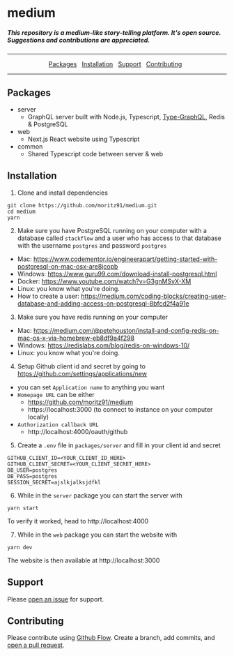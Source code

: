 <h1>medium</h1>

<h5>This repository is a medium-like story-telling platform. It's open source. Suggestions and contributions are appreciated.</h5>

---

<p align="center">
  <a href="#packages">Packages</a>&nbsp;&nbsp;
  <a href="#installation">Installation</a>&nbsp;&nbsp;
  <a href="#support">Support</a>&nbsp;&nbsp;
  <a href="#contributing">Contributing</a>&nbsp;&nbsp;
</p>

---

## Packages

- server
  - GraphQL server built with Node.js, Typescript, [Type-GraphQL](https://19majkel94.github.io/type-graphql/), Redis & PostgreSQL
- web
  - Next.js React website using Typescript
- common
  - Shared Typescript code between server & web

## Installation

1. Clone and install dependencies

```
git clone https://github.com/moritz91/medium.git
cd medium
yarn
```

2. Make sure you have PostgreSQL running on your computer with a database called `stackflow` and a user who has access to that database with the username `postgres` and password `postgres`

- Mac: https://www.codementor.io/engineerapart/getting-started-with-postgresql-on-mac-osx-are8jcopb
- Windows: https://www.guru99.com/download-install-postgresql.html
- Docker: https://www.youtube.com/watch?v=G3gnMSyX-XM
- Linux: you know what you're doing.
- How to create a user: https://medium.com/coding-blocks/creating-user-database-and-adding-access-on-postgresql-8bfcd2f4a91e

3. Make sure you have redis running on your computer

- Mac: https://medium.com/@petehouston/install-and-config-redis-on-mac-os-x-via-homebrew-eb8df9a4f298
- Windows: https://redislabs.com/blog/redis-on-windows-10/
- Linux: you know what you're doing.

4. Setup Github client id and secret by going to https://github.com/settings/applications/new

- you can set `Application name` to anything you want
- `Homepage URL` can be either
  - https://github.com/moritz91/medium
  - https://localhost:3000 (to connect to instance on your computer locally)
- `Authorization callback URL`
  - http://localhost:4000/oauth/github

5. Create a `.env` file in `packages/server` and fill in your client id and secret

```
GITHUB_CLIENT_ID=<YOUR_CLIENT_ID_HERE>
GITHUB_CLIENT_SECRET=<YOUR_CLIENT_SECRET_HERE>
DB_USER=postgres
DB_PASS=postgres
SESSION_SECRET=ajslkjalksjdfkl
```

6. While in the `server` package you can start the server with

```
yarn start
```

To verify it worked, head to http://localhost:4000

7. While in the `web` package you can start the website with

```
yarn dev
```

The website is then available at http://localhost:3000

## Support

Please [open an issue](https://github.com/moritz91/medium/issues/new) for support.

## Contributing

Please contribute using [Github Flow](https://guides.github.com/introduction/flow/). Create a branch, add commits, and [open a pull request](https://github.com/moritz91/medium/compare/).
